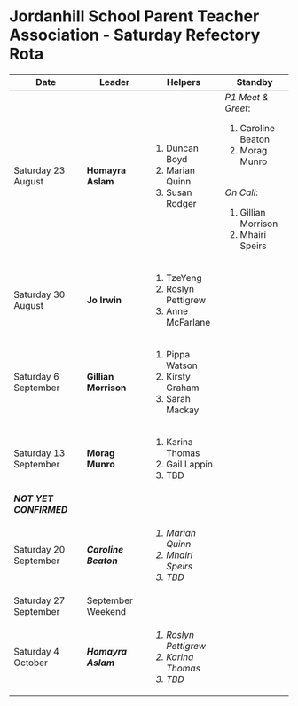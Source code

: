 # Jordanhill School Parent Teacher Association - Saturday Refectory Rota

| Date           | Leader        | Helpers                             | Standby |
|----------------|--------------|-------------------------------------|-----|
| Saturday 23 August | **Homayra Aslam** | <ol><li>Duncan Boyd</li><li>Marian Quinn</li><li>Susan Rodger</li></ol>| _P1 Meet & Greet_: <ol><li>Caroline Beaton</li><li>Morag Munro</li></ol><br/> _On Call_: <ol><li>Gillian Morrison</li><li>Mhairi Speirs</li></ol> |
| Saturday 30 August | **Jo Irwin**     | <ol><li>TzeYeng</li><li>Roslyn Pettigrew</li> <li>Anne McFarlane</li></ol>| |
| Saturday 6 September  | **Gillian Morrison** | <ol><li>Pippa Watson</li><li>Kirsty Graham</li><li>Sarah Mackay</li></ol>| |
| Saturday 13 September | **Morag Munro** | <ol><li>Karina Thomas</li><li>Gail Lappin</li><li>TBD</li></ol> | | 
| <b><i>NOT YET CONFIRMED</i></b> |
| Saturday 20 September | <i>**Caroline Beaton**</i> | <i><ol><li>Marian Quinn</li><li>Mhairi Speirs</li><li>TBD</li></ol></i> | |
| Saturday 27 September | September Weekend | 
| Saturday 4 October | <i>**Homayra Aslam**</i> | <i><ol><li>Roslyn Pettigrew</li><li>Karina Thomas</li><li>TBD</li></ol></i> | | 

